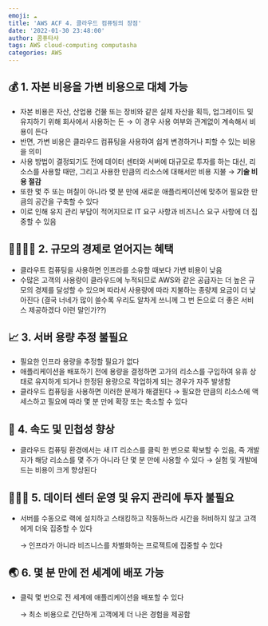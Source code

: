 ```yaml
---
emoji: ☁️
title: 'AWS ACF 4. 클라우드 컴퓨팅의 장점'
date: '2022-01-30 23:48:00'
author: 콤퓨타샤
tags: AWS cloud-computing computasha
categories: AWS
---
```


## 💰 1. 자본 비용을 가변 비용으로 대체 가능
- 자본 비용은 자산, 산업용 건물 또는 장비와 같은 실제 자산을 획득, 업그레이드 및 유지하기 위해 회사에서 사용하는 돈 → 이 경우 사용 여부와 관계없이 계속해서 비용이 든다
- 반면, 가변 비용은 클라우드 컴퓨팅을 사용하여 쉽게 변경하거나 피할 수 있는 비용을 의미
- 사용 방법이 결정되기도 전에 데이터 센터와 서버에 대규모로 투자를 하는 대신, 리소스를 사용할 때만, 그리고 사용한 만큼의 리소스에 대해서만 비용 지불 → **기술 비용 절감**
- 또한 몇 주 또는 며칠이 아니라 몇 분 만에 새로운 애플리케이션에 맞추어 필요한 만큼의 공간을 구축할 수 있다
- 이로 인해 유지 관리 부담이 적어지므로 IT 요구 사항과 비즈니스 요구 사항에 더 집중할 수 있음

## 👨‍👩‍👧‍👧 2. 규모의 경제로 얻어지는 혜택
- 클라우트 컴퓨팅을 사용하면 인프라를 소유할 때보다 가변 비용이 낮음
- 수많은 고객의 사용량이 클라우드에 누적되므로 AWS와 같은 공급자는 더 높은 규모의 경제를 달성할 수 있으며 따라서 사용량에 따라 지불하는 종량제 요금이 더 낮아진다 (결국 너네가 많이 쓸수록 우리도 알차게 쓰니께 그 번 돈으로 더 좋은 서비스 제공하겠다 이런 말인가??)


## 📈 3. 서버 용량 추정 불필요
- 필요한 인프라 용량을 추정할 필요가 없다
- 애플리케이션을 배포하기 전에 용량을 결정하면 고가의 리소스를 구입하여 유휴 상태로 유지하게 되거나 한정된 용량으로 작업하게 되는 경우가 자주 발생함
- 클라우드 컴퓨팅을 사용하면 이러한 문제가 해결된다 → 필요한 만큼의 리소스에 액세스하고 필요에 따라 몇 분 만에 확장 또는 축소할 수 있다

## 🚄 4. 속도 및 민첩성 향상
- 클라우드 컴퓨팅 환경에서는 새 IT 리소스를 클릭 한 번으로 확보할 수 있음, 즉 개발자가 해당 리소스를 몇 주가 아니라 단 몇 분 만에 사용할 수 있다 → 실험 및 개발에 드는 비용이 크게 향상된다

## 👨🏻‍💻 5. 데이터 센터 운영 및 유지 관리에 투자 불필요
- 서버를 수동으로 랙에 설치하고 스태킹하고 작동하느라 시간을 허비하지 않고 고객에게 더욱 집중할 수 있다

    → 인프라가 아니라 비즈니스를 차별화하는 프로젝트에 집중할 수 있다

## 🌏 6. 몇 분 만에 전 세계에 배포 가능
- 클릭 몇 번으로 전 세계에 애플리케이션을 배포할 수 있다
    
    → 최소 비용으로 간단하게 고객에게 더 나은 경험을 제공함

<br><br>

```toc

```
